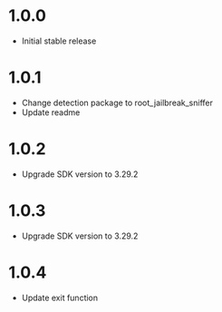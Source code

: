 # 1.0.0

- Initial stable release

# 1.0.1

- Change detection package to root_jailbreak_sniffer
- Update readme

# 1.0.2

- Upgrade SDK version to 3.29.2

# 1.0.3

- Upgrade SDK version to 3.29.2

# 1.0.4

- Update exit function
